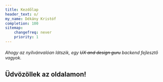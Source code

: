```yaml
---
title: Kezdőlap
header_text: o/
my_name: Dékány Kristóf
completion: 100
sitemap:
    changefreq: never
    priority: 1
---
```


###### Ahogy az nyilvánvalóan látszik, egy ~~UX and design guru~~  backend fejlesztő vagyok.

## Üdvözöllek az oldalamon!
